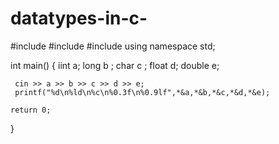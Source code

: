 # datatypes-in-c-
#include <iostream>
#include <cstdio>
#include <iomanip>
using namespace std;

int main()
 {
    iint a;
    long b ; 
    char c ;
    float d;
    double e;

     cin >> a >> b >> c >> d >> e;
     printf("%d\n%ld\n%c\n%0.3f\n%0.9lf",*&a,*&b,*&c,*&d,*&e);

    return 0;
}
